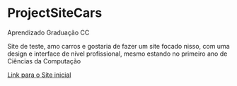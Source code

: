 # ProjectSiteCars
 Aprendizado Graduação CC

Site de teste, amo carros e gostaria de fazer um site focado nisso, com uma design e interface de nível profissional, mesmo estando no primeiro ano de Ciências da Computação

<a href="https://xxdragobrxx.github.io/ProjectSiteCars/basesiteindex/html-css/" style="color #333333">Link para o Site inicial</a>